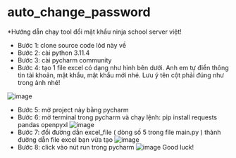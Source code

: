 ﻿# auto_change_password
*Hướng dẫn chạy tool đổi mật khẩu ninja school server việt!

- Bước 1: clone source code lỏd này về
- Bước 2: cài python 3.11.4
- Bước 3: cài pycharm community 
- Bước 4: tạo 1 file excel có dạng như hình bên dưới. Anh em tự điền thông tin tài khoản, mật khẩu, mật khẩu mới nhé. Lưu ý tên cột phải đúng như trong ảnh nhé!

![image](https://github.com/phuongnam201/auto_change_password/assets/99521352/39bfe052-88c7-43cc-8800-49ec2c49d006) 

- Bước 5: mở project này bằng pycharm
- Bước 6: mở terminal trong pycharm và chạy lệnh: pip install requests pandas openpyxl
![image](https://github.com/phuongnam201/auto_change_password/assets/99521352/fcb4e3b3-314e-4dc4-8b58-d11cb8adf3d7)
- Bước 7: đổi đường dẫn excel_file ( dòng số 5 trong file main.py ) thành đường dẫn file excel bạn vừa tạo
![image](https://github.com/phuongnam201/auto_change_password/assets/99521352/4fe8c673-e2f2-41e0-bb49-4acf1506647f)
- Bước 8: click vào nút run trong pycharm
![image](https://github.com/phuongnam201/auto_change_password/assets/99521352/db8ea33e-b3cc-4e1c-896d-40e236445e41)
Good luck!
